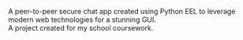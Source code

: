 
A peer-to-peer secure chat app created using Python EEL to leverage modern web technologies for a stunning GUI.  
A project created for my school coursework. 
